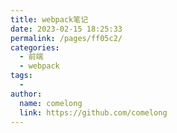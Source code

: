 ```yaml
---
title: webpack笔记
date: 2023-02-15 18:25:33
permalink: /pages/ff05c2/
categories:
  - 前端
  - webpack
tags:
  - 
author: 
  name: comelong
  link: https://github.com/comelong
---
```

